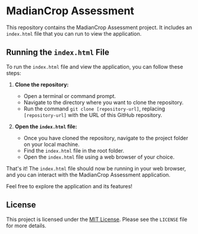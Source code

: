 # MadianCrop Assessment

This repository contains the MadianCrop Assessment project. It includes an `index.html` file that you can run to view the application.

## Running the `index.html` File

To run the `index.html` file and view the application, you can follow these steps:

1. **Clone the repository:**
   - Open a terminal or command prompt.
   - Navigate to the directory where you want to clone the repository.
   - Run the command `git clone [repository-url]`, replacing `[repository-url]` with the URL of this GitHub repository.

2. **Open the `index.html` file:**
   - Once you have cloned the repository, navigate to the project folder on your local machine.
   - Find the `index.html` file in the root folder.
   - Open the `index.html` file using a web browser of your choice.

That's it! The `index.html` file should now be running in your web browser, and you can interact with the MadianCrop Assessment application.


Feel free to explore the application and its features!


## License

This project is licensed under the [MIT License](LICENSE). Please see the `LICENSE` file for more details.
